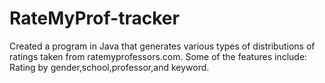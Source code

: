 # RateMyProf-tracker
Created a program in Java that generates various types of distributions of ratings taken from ratemyprofessors.com.
Some of the features include: Rating by gender,school,professor,and keyword.
